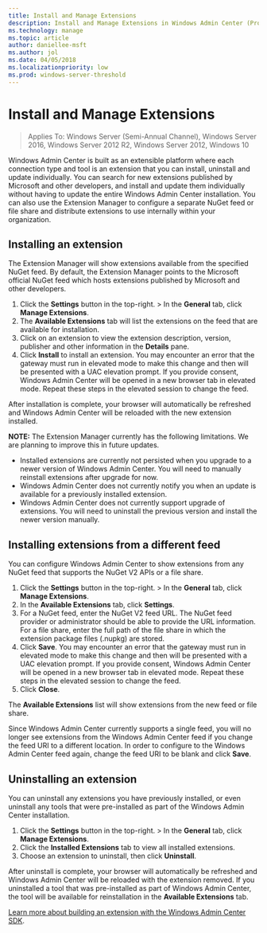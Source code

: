 ```yaml
---
title: Install and Manage Extensions
description: Install and Manage Extensions in Windows Admin Center (Project Honolulu)
ms.technology: manage
ms.topic: article
author: daniellee-msft
ms.author: jol
ms.date: 04/05/2018
ms.localizationpriority: low
ms.prod: windows-server-threshold
---
```

# Install and Manage Extensions

>Applies To: Windows Server (Semi-Annual Channel), Windows Server 2016, Windows Server 2012 R2, Windows Server 2012, Windows 10

Windows Admin Center is built as an extensible platform where each connection type and tool is an extension that you can install, uninstall and update individually. You can search for new extensions published by Microsoft and other developers, and install and update them individually without having to update the entire Windows Admin Center installation. You can also use the Extension Manager to configure a separate NuGet feed or file share and distribute extensions to use internally within your organization.

## Installing an extension

The Extension Manager will show extensions available from the specified NuGet feed. By default, the Extension Manager points to the Microsoft official NuGet feed which hosts extensions published by Microsoft and other developers.

1. Click the **Settings** button in the top-right. > In the **General** tab, click **Manage Extensions**.
2. The **Available Extensions** tab will list the extensions on the feed that are available for installation.
3. Click on an extension to view the extension description, version, publisher and other information in the **Details** pane.
4. Click **Install** to install an extension. You may encounter an error that the gateway must run in elevated mode to make this change and then will be presented with a UAC elevation prompt. If you provide consent, Windows Admin Center will be opened in a new browser tab in elevated mode. Repeat these steps in the elevated session to change the feed.

After installation is complete, your browser will automatically be refreshed and Windows Admin Center will be reloaded with the new extension installed.

**NOTE:** The Extension Manager currently has the following limitations. We are planning to improve this in future updates.

- Installed extensions are currently not persisted when you upgrade to a newer version of Windows Admin Center. You will need to manually reinstall extensions after upgrade for now.
- Windows Admin Center does not currently notify you when an update is available for a previously installed extension.
- Windows Admin Center does not currently support upgrade of extensions. You will need to uninstall the previous version and install the newer version manually.

## Installing extensions from a different feed

You can configure Windows Admin Center to show extensions from any NuGet feed that supports the NuGet V2 APIs or a file share.

1. Click the **Settings** button in the top-right. > In the **General** tab, click **Manage Extensions**.
2. In the **Available Extensions** tab, click **Settings**.
3. For a NuGet feed, enter the NuGet V2 feed URL. The NuGet feed provider or administrator should be able to provide the URL information. For a file share, enter the full path of the file share in which the extension package files (.nupkg) are stored.
4. Click **Save**. You may encounter an error that the gateway must run in elevated mode to make this change and then will be presented with a UAC elevation prompt. If you provide consent, Windows Admin Center will be opened in a new browser tab in elevated mode. Repeat these steps in the elevated session to change the feed.
5. Click **Close**.

The **Available Extensions** list will show extensions from the new feed or file share.

Since Windows Admin Center currently supports a single feed, you will no longer see extensions from the Windows Admin Center feed if you change the feed URI to a different location. In order to configure to the Windows Admin Center feed again, change the feed URI to be blank and click **Save**.

## Uninstalling an extension

You can uninstall any extensions you have previously installed, or even uninstall any tools that were pre-installed as part of the Windows Admin Center installation.

1. Click the **Settings** button in the top-right. > In the **General** tab, click **Manage Extensions**.
2. Click the **Installed Extensions** tab to view all installed extensions.
3. Choose an extension to uninstall, then click **Uninstall**.

After uninstall is complete, your browser will automatically be refreshed and Windows Admin Center will be reloaded with the extension removed. If you uninstalled a tool that was pre-installed as part of Windows Admin Center, the tool will be available for reinstallation in the **Available Extensions** tab.

[Learn more about building an extension with the Windows Admin Center SDK](../extend/how-sdk-works.md).